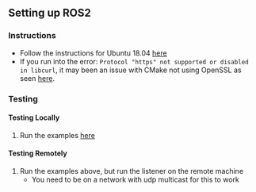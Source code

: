 ## Setting up ROS2

### Instructions
* Follow the instructions for Ubuntu 18.04 [here][1]
* If you run into the error: `Protocol "https" not supported or disabled in libcurl`, it may been an issue with CMake not using OpenSSL as seen [here][2].

### Testing

#### Testing Locally
  1. Run the examples [here][3]
  
#### Testing Remotely
  1. Run the examples above, but run the listener on the remote machine
      * You need to be on a network with udp multicast for this to work


[1]:https://index.ros.org/doc/ros2/Installation/Linux-Development-Setup/
[2]:https://github.com/ros2/ros2/issues/470#issuecomment-371141641
[3]:https://index.ros.org/doc/ros2/Installation/Linux-Development-Setup/#try-some-examples
